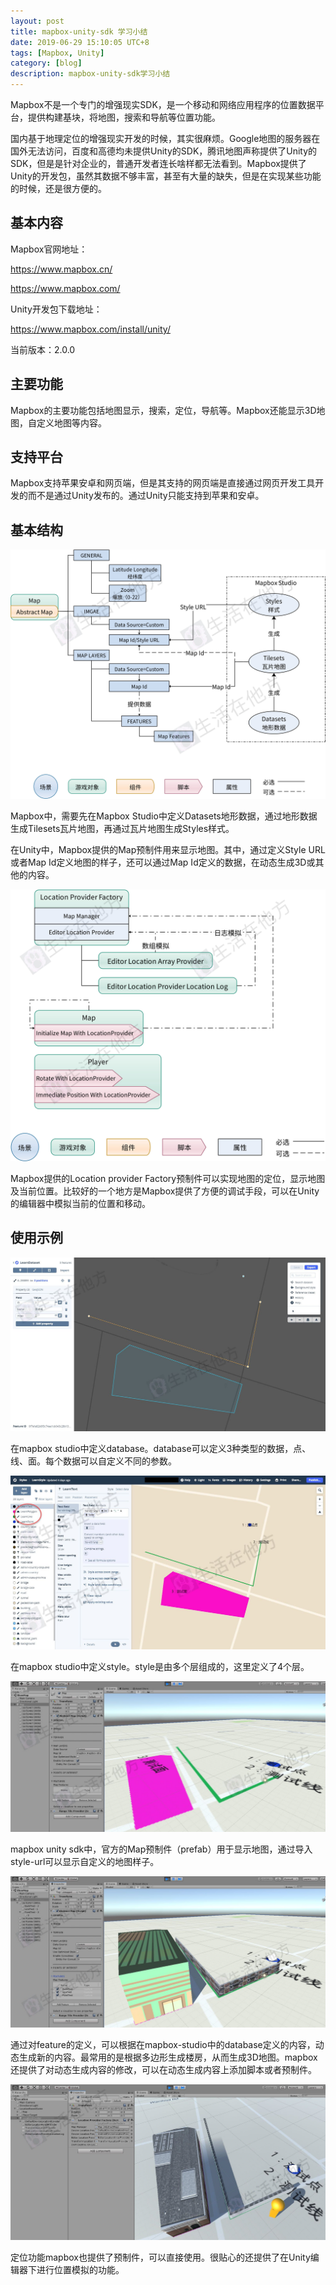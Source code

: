 ```yaml
---
layout: post
title: mapbox-unity-sdk 学习小结
date: 2019-06-29 15:10:05 UTC+8
tags: [Mapbox, Unity]
category: [blog]
description: mapbox-unity-sdk学习小结
---
```


Mapbox不是一个专门的增强现实SDK，是一个移动和网络应用程序的位置数据平台，提供构建基块，将地图，搜索和导航等位置功能。

国内基于地理定位的增强现实开发的时候，其实很麻烦。Google地图的服务器在国外无法访问，百度和高德均未提供Unity的SDK，腾讯地图声称提供了Unity的SDK，但是是针对企业的，普通开发者连长啥样都无法看到。Mapbox提供了Unity的开发包，虽然其数据不够丰富，甚至有大量的缺失，但是在实现某些功能的时候，还是很方便的。

<!-- more -->

## 基本内容

Mapbox官网地址：

https://www.mapbox.cn/

https://www.mapbox.com/

Unity开发包下载地址：

https://www.mapbox.com/install/unity/

当前版本：2.0.0

## 主要功能

Mapbox的主要功能包括地图显示，搜索，定位，导航等。Mapbox还能显示3D地图，自定义地图等内容。

## 支持平台

Mapbox支持苹果安卓和网页端，但是其支持的网页端是直接通过网页开发工具开发的而不是通过Unity发布的。通过Unity只能支持到苹果和安卓。

## 基本结构

![显示地图](/images/2019-6-29-mapbox-unity-sdk-show-map.jpg)

Mapbox中，需要先在Mapbox Studio中定义Datasets地形数据，通过地形数据生成Tilesets瓦片地图，再通过瓦片地图生成Styles样式。

在Unity中，Mapbox提供的Map预制件用来显示地图。其中，通过定义Style URL或者Map Id定义地图的样子，还可以通过Map Id定义的数据，在动态生成3D或其他的内容。

![定位](/images/2019-6-29-mapbox-unity-sdk-location.jpg)

Mapbox提供的Location provider Factory预制件可以实现地图的定位，显示地图及当前位置。比较好的一个地方是Mapbox提供了方便的调试手段，可以在Unity的编辑器中模拟当前的位置和移动。

## 使用示例

![定义database](/images/2019-6-29-mapbox-studio-database.jpg)

在mapbox studio中定义database。database可以定义3种类型的数据，点、线、面。每个数据可以自定义不同的参数。

![定义style](/images/2019-6-29-mapbox-studio-style.jpg)

在mapbox studio中定义style。style是由多个层组成的，这里定义了4个层。

![显示地图](/images/2019-6-29-mapbox-unity-map.jpg)

mapbox unity sdk中，官方的Map预制件（prefab）用于显示地图，通过导入style-url可以显示自定义的地图样子。

![显示地图](/images/2019-6-29-mapbox-unity-map-feature.jpg)

通过对feature的定义，可以根据在mapbox-studio中的database定义的内容，动态生成新的内容。最常用的是根据多边形生成楼房，从而生成3D地图。mapbox还提供了对动态生成内容的修改，可以在动态生成内容上添加脚本或者预制件。

![定义database](/images/2019-6-29-mapbox-unity-location.jpg)

定位功能mapbox也提供了预制件，可以直接使用。很贴心的还提供了在Unity编辑器下进行位置模拟的功能。



